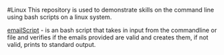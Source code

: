 #Linux 
This repository is used to demonstrate skills on the command line using bash scripts on a linux system. 

[emailScript](https://github.com/NickolasKarapanos/Bash-Scripts/blob/main/emailScript) - is an bash script that takes in input from the commandline or file and verifies if the emails provided are valid and creates them, if not valid, prints to standard                 output. 

